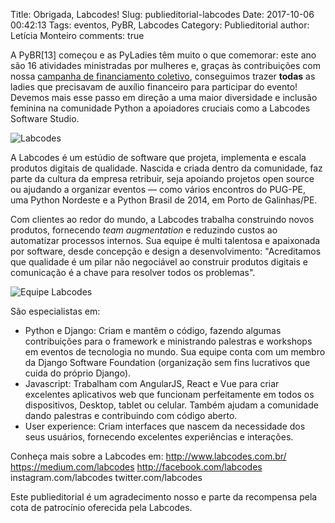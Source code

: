 Title: Obrigada, Labcodes!
Slug: publieditorial-labcodes
Date: 2017-10-06 00:42:13
Tags: eventos, PyBR, Labcodes
Category: Publieditorial
author: Letícia Monteiro
comments: true

A PyBR[13] começou e as PyLadies têm muito o que comemorar: este ano são 16 atividades ministradas por mulheres e, graças às contribuições com nossa [campanha de financiamento coletivo](http://brasil.pyladies.com/2017/08/30/campanha-pyladies-no-pybr-13-reta-final), conseguimos trazer <b>todas</b> as ladies que precisavam de auxílio financeiro para participar do evento! Devemos mais esse passo em direção a uma maior diversidade e inclusão feminina na comunidade Python a apoiadores cruciais como a Labcodes Software Studio.

![Labcodes]({filename}/images/labcodes0.jpeg)

A Labcodes é um estúdio de software que projeta, implementa e escala produtos digitais de qualidade.
Nascida e criada dentro da comunidade, faz parte da cultura da empresa retribuir, seja apoiando projetos open source ou ajudando a organizar eventos — como vários encontros do PUG-PE, uma Python Nordeste e a Python Brasil de 2014, em Porto de Galinhas/PE.

Com clientes ao redor do mundo, a Labcodes trabalha construindo novos produtos, fornecendo _team augmentation_ e reduzindo custos ao automatizar processos internos. Sua equipe é multi talentosa e apaixonada por software, desde concepção e design a desenvolvimento: "Acreditamos que qualidade é um pilar não negociável ao construir produtos digitais e comunicação é a chave para resolver todos os problemas".

![Equipe Labcodes]({filename}/images/labcodes1.jpeg)

São especialistas em:
* Python e Django: Criam e mantêm o código, fazendo algumas contribuições para o framework e ministrando palestras e workshops em eventos de tecnologia no mundo. Sua equipe conta com um membro da Django Software Foundation (organização sem fins lucrativos que cuida do próprio Django).
* Javascript: Trabalham com AngularJS, React e Vue para criar excelentes aplicativos web que funcionam perfeitamente em todos os dispositivos, Desktop, tablet ou celular. Também ajudam a comunidade dando palestras e contribuindo com código aberto.
* User experience: Criam interfaces que nascem da necessidade dos seus usuários, fornecendo excelentes experiências e interações.

Conheça mais sobre a Labcodes em:
http://www.labcodes.com.br/
https://medium.com/labcodes
http://facebook.com/labcodes
instagram.com/labcodes
twitter.com/labcodes

Este publieditorial é um agradecimento nosso e parte da recompensa pela cota de patrocínio oferecida pela Labcodes.